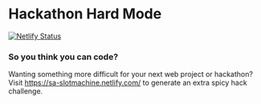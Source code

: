 # Hackathon Hard Mode

[![Netlify Status](https://api.netlify.com/api/v1/badges/83d7e975-bc75-4be5-9760-15c1bf3cfd3a/deploy-status)](https://app.netlify.com/sites/sa-slotmachine/deploys)

### So you think you can code?

Wanting something more difficult for your next web project or hackathon?
Visit https://sa-slotmachine.netlify.com/ to generate an extra spicy hack challenge.


